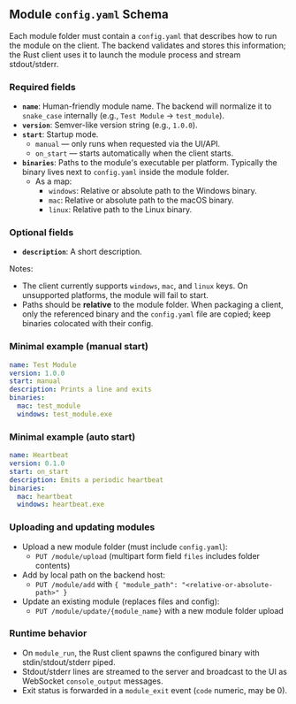 ## Module `config.yaml` Schema

Each module folder must contain a `config.yaml` that describes how to run the module on the client. The backend validates and stores this information; the Rust client uses it to launch the module process and stream stdout/stderr.

### Required fields

- **`name`**: Human-friendly module name. The backend will normalize it to `snake_case` internally (e.g., `Test Module` -> `test_module`).
- **`version`**: Semver-like version string (e.g., `1.0.0`).
- **`start`**: Startup mode.
  - `manual` — only runs when requested via the UI/API.
  - `on_start` — starts automatically when the client starts.
- **`binaries`**: Paths to the module's executable per platform. Typically the binary lives next to `config.yaml` inside the module folder.
  - As a map:
    - `windows`: Relative or absolute path to the Windows binary.
    - `mac`: Relative or absolute path to the macOS binary.
    - `linux`: Relative path to the Linux binary.

### Optional fields

- **`description`**: A short description.

Notes:
- The client currently supports `windows`, `mac`, and `linux` keys. On unsupported platforms, the module will fail to start.
- Paths should be **relative** to the module folder. When packaging a client, only the referenced binary and the `config.yaml` file are copied; keep binaries colocated with their config.

### Minimal example (manual start)

```yaml
name: Test Module
version: 1.0.0
start: manual
description: Prints a line and exits
binaries:
  mac: test_module
  windows: test_module.exe
```

### Minimal example (auto start)

```yaml
name: Heartbeat
version: 0.1.0
start: on_start
description: Emits a periodic heartbeat
binaries:
  mac: heartbeat
  windows: heartbeat.exe
```

### Uploading and updating modules

- Upload a new module folder (must include `config.yaml`):
  - `PUT /module/upload` (multipart form field `files` includes folder contents)
- Add by local path on the backend host:
  - `PUT /module/add` with `{ "module_path": "<relative-or-absolute-path>" }`
- Update an existing module (replaces files and config):
  - `PUT /module/update/{module_name}` with a new module folder upload

### Runtime behavior

- On `module_run`, the Rust client spawns the configured binary with stdin/stdout/stderr piped.
- Stdout/stderr lines are streamed to the server and broadcast to the UI as WebSocket `console_output` messages.
- Exit status is forwarded in a `module_exit` event (`code` numeric, may be 0).
